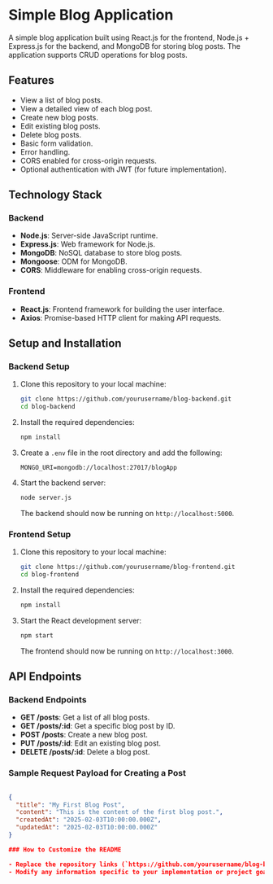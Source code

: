 # Simple Blog Application

A simple blog application built using React.js for the frontend, Node.js + Express.js for the backend, and MongoDB for storing blog posts. The application supports CRUD operations for blog posts.

## Features

- View a list of blog posts.
- View a detailed view of each blog post.
- Create new blog posts.
- Edit existing blog posts.
- Delete blog posts.
- Basic form validation.
- Error handling.
- CORS enabled for cross-origin requests.
- Optional authentication with JWT (for future implementation).

## Technology Stack

### Backend
- **Node.js**: Server-side JavaScript runtime.
- **Express.js**: Web framework for Node.js.
- **MongoDB**: NoSQL database to store blog posts.
- **Mongoose**: ODM for MongoDB.
- **CORS**: Middleware for enabling cross-origin requests.

### Frontend
- **React.js**: Frontend framework for building the user interface.
- **Axios**: Promise-based HTTP client for making API requests.

## Setup and Installation

### Backend Setup

1. Clone this repository to your local machine:
    ```bash
    git clone https://github.com/yourusername/blog-backend.git
    cd blog-backend
    ```

2. Install the required dependencies:
    ```bash
    npm install
    ```

3. Create a `.env` file in the root directory and add the following:
    ```
    MONGO_URI=mongodb://localhost:27017/blogApp
    ```

4. Start the backend server:
    ```bash
    node server.js
    ```

    The backend should now be running on `http://localhost:5000`.

### Frontend Setup

1. Clone this repository to your local machine:
    ```bash
    git clone https://github.com/yourusername/blog-frontend.git
    cd blog-frontend
    ```

2. Install the required dependencies:
    ```bash
    npm install
    ```

3. Start the React development server:
    ```bash
    npm start
    ```

    The frontend should now be running on `http://localhost:3000`.

## API Endpoints

### Backend Endpoints

- **GET /posts**: Get a list of all blog posts.
- **GET /posts/:id**: Get a specific blog post by ID.
- **POST /posts**: Create a new blog post.
- **PUT /posts/:id**: Edit an existing blog post.
- **DELETE /posts/:id**: Delete a blog post.

### Sample Request Payload for Creating a Post

```json

{
  "title": "My First Blog Post",
  "content": "This is the content of the first blog post.",
  "createdAt": "2025-02-03T10:00:00.000Z",
  "updatedAt": "2025-02-03T10:00:00.000Z"
}

### How to Customize the README

- Replace the repository links (`https://github.com/yourusername/blog-backend.git`) with your actual repository URLs.
- Modify any information specific to your implementation or project goals.

